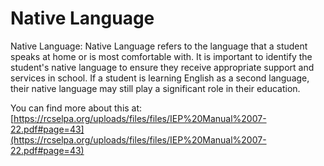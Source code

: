 # Native Language
Native Language: Native Language refers to the language that a student speaks at home or is most comfortable with. It is important to identify the student's native language to ensure they receive appropriate support and services in school. If a student is learning English as a second language, their native language may still play a significant role in their education.

You can find more about this at: [https://rcselpa.org/uploads/files/files/IEP%20Manual%2007-22.pdf#page=43](https://rcselpa.org/uploads/files/files/IEP%20Manual%2007-22.pdf#page=43)
